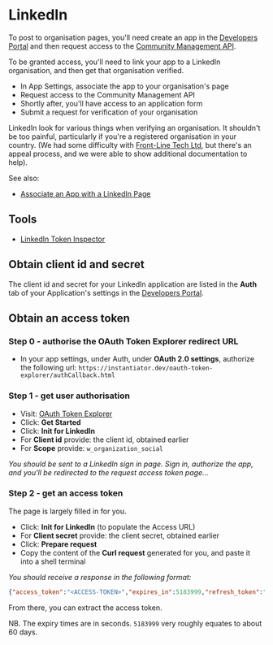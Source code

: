 # LinkedIn

To post to organisation pages, you'll need create an app in the [Developers Portal](https://developer.linkedin.com/) and then request access to the [Community Management API]().

To be granted access, you'll need to link your app to a LinkedIn organisation, and then get that organisation verified.

* In App Settings, associate the app to your organisation's page
* Request access to the Community Management API
* Shortly after, you'll have access to an application form
* Submit a request for verification of your organisation

LinkedIn look for various things when verifying an organisation. It shouldn't be too painful, particularly if you're a registered organisation in your country. (We had some difficulty with [Front-Line Tech Ltd](https://front-line-tech.com), but there's an appeal process, and we were able to show additional documentation to help).

See also:

* [Associate an App with a LinkedIn Page](https://www.linkedin.com/help/linkedin/answer/a548360)

## Tools

* [LinkedIn Token Inspector](https://www.linkedin.com/developers/tools/oauth/token-inspector)

## Obtain client id and secret

The client id and secret for your LinkedIn application are listed in the **Auth** tab of your Application's settings in the [Developers Portal](https://developer.linkedin.com/).

## Obtain an access token

### Step 0 - authorise the OAuth Token Explorer redirect URL

* In your app settings, under Auth, under **OAuth 2.0 settings**, authorize the following url:
  `https://instantiator.dev/oauth-token-explorer/authCallback.html`

### Step 1 - get user authorisation

* Visit: [OAuth Token Explorer](https://instantiator.dev/oauth-token-explorer/)
* Click: **Get Started**
* Click: **Init for LinkedIn**
* For **Client id** provide: the client id, obtained earlier
* For **Scope** provide: `w_organization_social`

_You should be sent to a LinkedIn sign in page. Sign in, authorize the app, and you'll be redirected to the request access token page..._

### Step 2 - get an access token

The page is largely filled in for you.

* Click: **Init for LinkedIn** (to populate the Access URL)
* For **Client secret** provide: the client secret, obtained earlier
* Click: **Prepare request**
* Copy the content of the **Curl request** generated for you, and paste it into a shell terminal

_You should receive a response in the following format:_

```json
{"access_token":"<ACCESS-TOKEN>","expires_in":5183999,"refresh_token":"<REFRESH-TOKEN>","refresh_token_expires_in":31536059,"scope":"w_organization_social"}
```

From there, you can extract the access token.

NB. The expiry times are in seconds. `5183999` very roughly equates to about 60 days.
